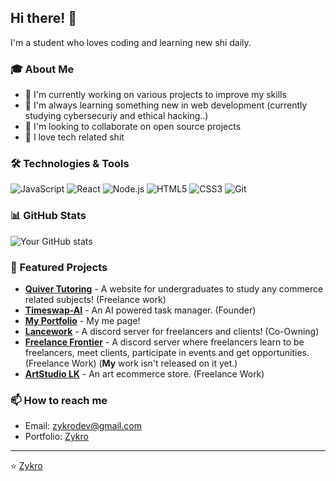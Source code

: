 ## Hi there! 👋

I'm a student who loves coding and learning new shi daily.

### 🎓 About Me
- 🔭 I'm currently working on various projects to improve my skills 
- 🌱 I'm always learning something new in web development (currently studying cybersecuriy and ethical hacking..)
- 👯 I'm looking to collaborate on open source projects
- 💬 I love tech related shit

### 🛠️ Technologies & Tools
![JavaScript](https://img.shields.io/badge/-JavaScript-F7DF1E?style=flat-square&logo=javascript&logoColor=black)
![React](https://img.shields.io/badge/-React-61DAFB?style=flat-square&logo=react&logoColor=black)
![Node.js](https://img.shields.io/badge/-Node.js-339933?style=flat-square&logo=node.js&logoColor=white)
![HTML5](https://img.shields.io/badge/-HTML5-E34F26?style=flat-square&logo=html5&logoColor=white)
![CSS3](https://img.shields.io/badge/-CSS3-1572B6?style=flat-square&logo=css3&logoColor=white)
![Git](https://img.shields.io/badge/-Git-F05032?style=flat-square&logo=git&logoColor=white)

### 📊 GitHub Stats
![Your GitHub stats](https://github-readme-stats.vercel.app/api?username=Inv-Wolve&show_icons=true&theme=default)

### 🚀 Featured Projects
- **[Quiver Tutoring](https://quivertutoring.com)** - A website for undergraduates to study any commerce related subjects! (Freelance work)
- **[Timeswap-AI](https://zykro.dev/TimeSwap-AI)** - An AI powered task manager. (Founder)
- **[My Portfolio](https://zykro.dev)** - My me page!
- **[Lancework](https://discord.gg/RjafZjTZfs)** - A discord server for freelancers and clients! (Co-Owning)
- **[Freelance Frontier](https://freelancefrontier.one/)** - A discord server where freelancers learn to be freelancers, meet clients, participate in events and get opportunities. (Freelance Work) (**My** work isn't released on it yet.)
- **[ArtStudio LK](https://theartstudio.lk/)** - An art ecommerce store. (Freelance Work)

### 📫 How to reach me
- Email: zykrodev@gmail.com
- Portfolio: [Zykro](https://zykro.dev#support)

<!-- ### ☕ Support My Work
If you like what I do and want to support my learning journey, consider buying me a coffee!

[![Buy Me A Coffee](https://img.shields.io/badge/-Buy%20Me%20A%20Coffee-FFDD00?style=for-the-badge&logo=buy-me-a-coffee&logoColor=black)](https://www.buymeacoffee.com/) -->

---
⭐️ [Zykro](https://github.com/Inv-Wolve)